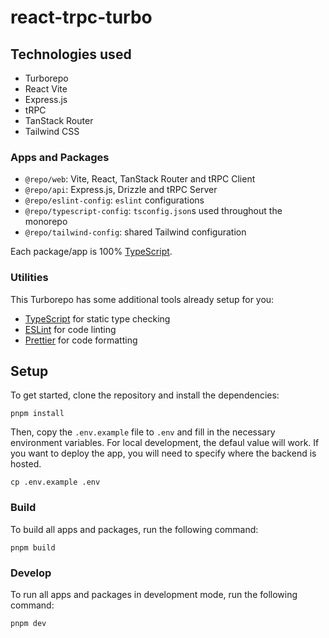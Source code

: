 # react-trpc-turbo

## Technologies used

- Turborepo
- React Vite
- Express.js
- tRPC
- TanStack Router
- Tailwind CSS

### Apps and Packages

- `@repo/web`: Vite, React, TanStack Router and tRPC Client
- `@repo/api`: Express.js, Drizzle and tRPC Server
- `@repo/eslint-config`: `eslint` configurations
- `@repo/typescript-config`: `tsconfig.json`s used throughout the monorepo
- `@repo/tailwind-config`: shared Tailwind configuration

Each package/app is 100% [TypeScript](https://www.typescriptlang.org/).

### Utilities

This Turborepo has some additional tools already setup for you:

- [TypeScript](https://www.typescriptlang.org/) for static type checking
- [ESLint](https://eslint.org/) for code linting
- [Prettier](https://prettier.io) for code formatting

## Setup

To get started, clone the repository and install the dependencies:

```
pnpm install
```

Then, copy the `.env.example` file to `.env` and fill in the necessary environment variables. For local development, the defaul value will work. If you want to deploy the app, you will need to specify where the backend is hosted.

```
cp .env.example .env
```

### Build

To build all apps and packages, run the following command:

```
pnpm build
```

### Develop

To run all apps and packages in development mode, run the following command:

```
pnpm dev
```
